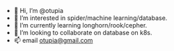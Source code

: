 - 👋 Hi, I’m @otupia
- 👀 I’m interested in spider/machine learning/database.
- 🌱 I’m currently learning longhorn/rook/cepher.
- 💞️ I’m looking to collaborate on database on k8s.
- 📫 email otupia@gmail.com

<!---
otupia/otupia is a ✨ special ✨ repository because its `README.md` (this file) appears on your GitHub profile.
You can click the Preview link to take a look at your changes.
--->
